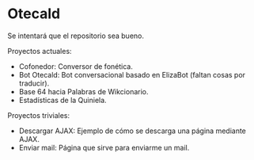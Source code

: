﻿# Otecald
Se intentará que el repositorio sea bueno.

Proyectos actuales:

* Cofonedor: Conversor de fonética.
* Bot Otecald: Bot conversacional basado en ElizaBot (faltan cosas por traducir).
* Base 64 hacia Palabras de Wikcionario.
* Estadísticas de la Quiniela.

Proyectos triviales:

* Descargar AJAX: Ejemplo de cómo se descarga una página mediante AJAX.
* Enviar mail: Página que sirve para enviarme un mail.


